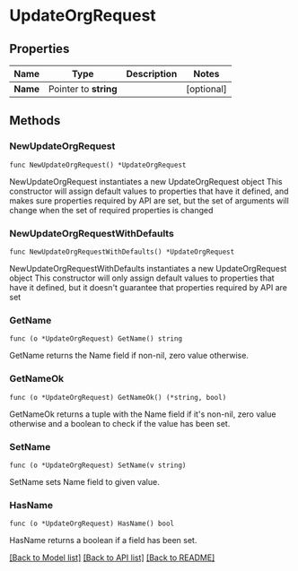 # UpdateOrgRequest

## Properties

Name | Type | Description | Notes
------------ | ------------- | ------------- | -------------
**Name** | Pointer to **string** |  | [optional] 

## Methods

### NewUpdateOrgRequest

`func NewUpdateOrgRequest() *UpdateOrgRequest`

NewUpdateOrgRequest instantiates a new UpdateOrgRequest object
This constructor will assign default values to properties that have it defined,
and makes sure properties required by API are set, but the set of arguments
will change when the set of required properties is changed

### NewUpdateOrgRequestWithDefaults

`func NewUpdateOrgRequestWithDefaults() *UpdateOrgRequest`

NewUpdateOrgRequestWithDefaults instantiates a new UpdateOrgRequest object
This constructor will only assign default values to properties that have it defined,
but it doesn't guarantee that properties required by API are set

### GetName

`func (o *UpdateOrgRequest) GetName() string`

GetName returns the Name field if non-nil, zero value otherwise.

### GetNameOk

`func (o *UpdateOrgRequest) GetNameOk() (*string, bool)`

GetNameOk returns a tuple with the Name field if it's non-nil, zero value otherwise
and a boolean to check if the value has been set.

### SetName

`func (o *UpdateOrgRequest) SetName(v string)`

SetName sets Name field to given value.

### HasName

`func (o *UpdateOrgRequest) HasName() bool`

HasName returns a boolean if a field has been set.


[[Back to Model list]](../README.md#documentation-for-models) [[Back to API list]](../README.md#documentation-for-api-endpoints) [[Back to README]](../README.md)


